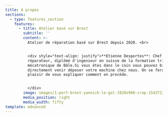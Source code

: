 ```yaml
---
title: A propos
sections:
  - type: features_section
    features:
      - title: Atelier basé sur Brest
        subtitle: ''
        content: >-
          Atelier de réparation basé sur Brest depuis 2020. <br>


          <div style="text-align: justify">**Etienne Desportes**: Chef
          réparateur, diplômé d'ingenieur en suisse de la formation trinationale
          mécatronique de Bâle.Si vous êtes dans le coin vous pouvez bien sûr
          directement venir déposer votre machine chez nous. On se fera un
          plaisir de vous expliquer comment on procède.


          </div>
        image: images/1-port-brest-yannick-le-gal-1920x960-crop-1542723260.jpg
        media_position: right
        media_width: fifty
template: advanced
---
```

